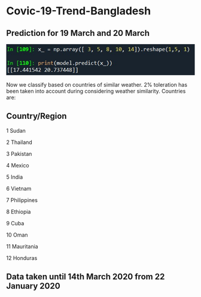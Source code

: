 # Covic-19-Trend-Bangladesh
## Prediction for 19 March and 20 March
![Alt text](https://github.com/MahirMahbub/Covic-19-Trend-Bangladesh/blob/master/similar%20weather.jpg "Optional Title")



Now we classify based on countries of similar weather. 2% toleration has been taken into account during considering weather similarity.
Countries are:
## Country/Region

1	Sudan

2	Thailand

3	Pakistan

4	Mexico

5	India

6	Vietnam

7	Philippines

8	Ethiopia

9	Cuba

10	Oman

11	Mauritania

12	Honduras

## Data taken until 14th March 2020 from 22 January 2020
